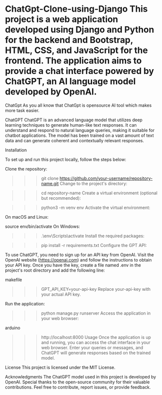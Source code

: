 # ChatGpt-Clone-using-Django This project is a web application developed using Django and Python for the backend and Bootstrap, HTML, CSS, and JavaScript for the frontend. The application aims to provide a chat interface powered by ChatGPT, an AI language model developed by OpenAI.
ChatGpt
As you all know that ChatGpt is opensource AI tool which makes more task easier.
 
ChatGPT
ChatGPT is an advanced language model that utilizes deep learning techniques to generate human-like text responses. It can understand and respond to natural language queries, making it suitable for chatbot applications. The model has been trained on a vast amount of text data and can generate coherent and contextually relevant responses.


Installation

To set up and run this project locally, follow the steps below:

Clone the repository:



>>>git clone https://github.com/your-username/repository-name.git
Change to the project's directory:


>>>cd repository-name
Create a virtual environment (optional but recommended):



>>>python3 -m venv env
Activate the virtual environment:

On macOS and Linux:



source env/bin/activate
On Windows:



>>>.\env\Scripts\activate
Install the required packages:

>>>pip install -r requirements.txt
Configure the GPT API:

To use ChatGPT, you need to sign up for an API key from OpenAI. Visit the OpenAI website (https://openai.com) and follow the instructions to obtain your API key. Once you have the key, create a file named .env in the project's root directory and add the following line:

makefile

>>>GPT_API_KEY=your-api-key
Replace your-api-key with your actual API key.

Run the application:

>>>python manage.py runserver
Access the application in your web browser:

arduino

>>>http://localhost:8000
Usage
Once the application is up and running, you can access the chat interface in your web browser. Enter your queries or messages, and ChatGPT will generate responses based on the trained model.

License
This project is licensed under the MIT License.

Acknowledgments
The ChatGPT model used in this project is developed by OpenAI.
Special thanks to the open-source community for their valuable contributions.
Feel free to contribute, report issues, or provide feedback.
